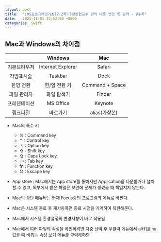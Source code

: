 ```yaml
---
layout: post
title:  "iOS프로그래밍기초(2-2학기)한성현교수 강의 내용 변형 및 요약 - 9주차"
date:   2021-11-01 22:52:00 +0900
categories: Swift
---
```


## Mac과 Windows의 차이점

||**Windows**|**Mac**|
|:---:|:---:|:---:|
|기본브라우저|Internet Explorer|Safari|
|작업표시줄|Taskbar|Dock|
|한영 전환|한/영 전환 키|Command + Space|
|파일 관리자|파일 탐색기|Finder|
|프레젠테이션|MS Office|Keynote|
|링크파일|바로가기|alias(가상본)|

- Mac의 특수 키
	- ⌘ : Command key
	- ⌃ : Control key
	- ⌥ : Option key
	- ⇧ : Shift key
	- ⇪ : Caps Lock key
	- ⇥ : Tab key
	- fn : Function key
	- ⎋ : Escape key

- App store : Mac에서는 App store를 통해서만 Application을 다운받거나 설치할 수 있고, 외부에서 받은 파일은 보안에 문제가 생겼을 때 책임지지 않는다.

- Mac의 상단 메뉴바는 현재 Focus중인 프로그램의 메뉴로 바뀐다.
- Mac은 시스템 종료 후 재시동하면 종료 시점을 기억하여 복원해준다.
- Mac에서 시스템 환경설정의 변경사항이 바로 적용됨
- Mac에서 여러 파일의 속성을 확인하려면 다중 선택 후 우클릭 메뉴에서 alt키를 눌렀을 때 바뀌는 속성 보기 메뉴를 클릭해야함 
